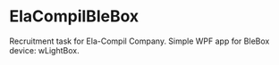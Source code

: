 # ElaCompilBleBox
Recruitment task for Ela-Compil Company. Simple WPF app for BleBox device: wLightBox.
